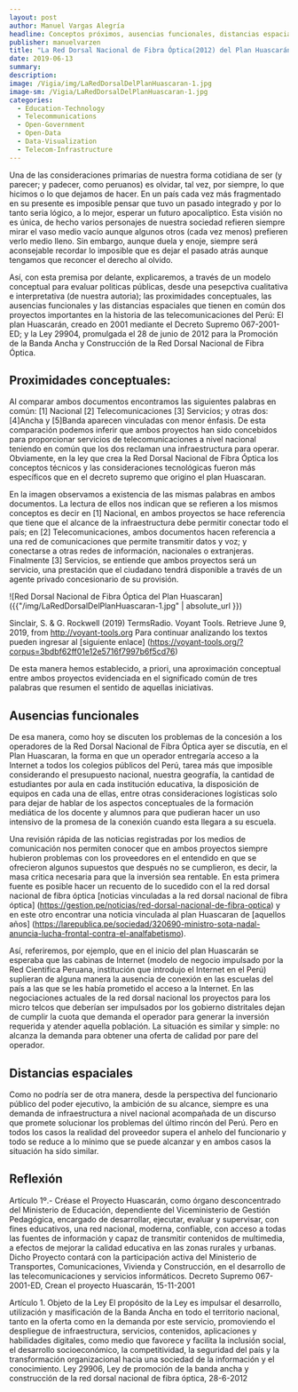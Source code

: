 ```yaml
---
layout: post
author: Manuel Vargas Alegría
headline: Conceptos próximos, ausencias funcionales, distancias espaciales.   
publisher: manuelvarzen
title: "La Red Dorsal Nacional de Fibra Óptica(2012) del Plan Huascarán(2001)"
date: 2019-06-13
summary: 
description: 
image: /Vigia/img/LaRedDorsalDelPlanHuascaran-1.jpg
image-sm: /Vigia/LaRedDorsalDelPlanHuascaran-1.jpg
categories:
  - Education-Technology  
  - Telecommunications
  - Open-Government
  - Open-Data
  - Data-Visualization
  - Telecom-Infrastructure
---
```


Una de las consideraciones primarias de nuestra forma cotidiana de ser (y parecer; y padecer, como peruanos) es olvidar, tal vez, por siempre, lo que hicimos o lo que dejamos de hacer. En un país cada vez más fragmentado en su presente es imposible pensar que tuvo un pasado integrado y por lo tanto seria lógico, a lo mejor, esperar un futuro apocalíptico. Esta visión no es única, de hecho varios personajes de nuestra sociedad refieren siempre mirar el vaso medio vacío aunque algunos otros (cada vez menos) prefieren verlo medio lleno. Sin embargo, aunque duela y enoje, siempre será aconsejable recordar lo imposible que es dejar el pasado atrás aunque tengamos que reconcer el derecho al olvido.  

Así, con esta premisa por delante, explicaremos, a través de un modelo conceptual para evaluar politicas públicas, desde una pesepctiva cualitativa e interpretativa (de nuestra autoria); las proximidades conceptuales, las ausencias funcionales y las distancias espaciales que tienen en común dos proyectos importantes en la historia de las telecomunicaciones del Perú: El plan Huascarán, creado en 2001 mediante el Decreto Supremo 067-2001-ED; y la Ley 29904, promulgada el 28 de junio de 2012 para la Promoción de la Banda Ancha y Construcción de la Red Dorsal Nacional de Fibra Óptica.    

## Proximidades conceptuales: 
Al comparar ambos documentos encontramos las siguientes palabras en común: [1] Nacional [2] Telecomunicaciones [3] Servicios; y otras dos: [4]Ancha y [5]Banda aparecen vinculadas con menor énfasis. De esta comparación podemos inferir que ambos proyectos han sido concebidos para proporcionar servicios de telecomunicaciones a nivel nacional teniendo en común que los dos reclaman una infraestructura para operar. Obviamente, en la ley que crea la Red Dorsal Nacional de Fibra Óptica los conceptos técnicos y las consideraciones tecnológicas fueron más específicos que en el decreto supremo que origino el plan Huascaran. 

En la imagen observamos a existencia de las mismas palabras en ambos documentos. La lectura de ellos nos indican que se refieren a los mismos conceptos es decir en [1] Nacional, en ambos proyectos se hace referencia que tiene que el alcance de la infraestructura debe permitir conectar todo el país; en [2] Telecomunicaciones, ambos documentos hacen referencia a una red de comunicaciones que permite transmitir datos y voz; y conectarse a otras redes de información, nacionales o extranjeras. Finalmente [3] Servicios, se entiende que ambos proyectos será un servicio, una prestación que el ciudadano tendrá disponible a través de un agente privado concesionario de su provisión. 

![Red Dorsal Nacional de Fibra Óptica del Plan Huascaran]({{"/img/LaRedDorsalDelPlanHuascaran-1.jpg" | absolute_url }})

Sinclair, S. & G. Rockwell (2019) TermsRadio. Voyant Tools. Retrieve June 9, 2019, from http://voyant-tools.org
Para continuar analizando los textos pueden ingresar al [siguiente enlace] (https://voyant-tools.org/?corpus=3bdbf62ff01e12e5716f7997b6f5cd76)

De esta manera hemos establecido, a priori, una aproximación conceptual entre ambos proyectos evidenciada en el significado común de tres palabras que resumen el sentido de aquellas iniciativas. 

## Ausencias funcionales 
De esa manera, como hoy se discuten los problemas de la concesión a los operadores de la Red Dorsal Nacional de Fibra Óptica ayer se discutía, en el Plan Huascaran, la forma en que un operador entregaría acceso a la Internet a todos los colegios públicos del Perú, tarea más que imposible considerando el presupuesto nacional, nuestra geografía, la cantidad de estudiantes por aula en cada institución educativa, la disposición de equipos en cada una de ellas, entre otras consideraciones logísticas solo para dejar de hablar de los aspectos conceptuales de la formación mediática de los docente y alumnos para que pudieran hacer un uso intensivo de la promesa de la conexión cuando esta llegara a su escuela. 

Una revisión rápida de las noticias registradas por los medios de comunicación nos permiten conocer que en ambos proyectos siempre hubieron problemas con los proveedores en el entendido en que se ofrecieron algunos supuestos que después no se cumplieron, es decir, la masa critica necesaria para que la inversión sea rentable. En esta primera fuente es posible hacer un recuento de lo sucedido con el la red dorsal nacional de fibra óptica [noticias vinculadas a la red dorsal nacional de fibra óptica] (https://gestion.pe/noticias/red-dorsal-nacional-de-fibra-optica) y en este otro encontrar una noticia vinculada al plan Huascaran de [aquellos años] (https://larepublica.pe/sociedad/320690-ministro-sota-nadal-anuncia-lucha-frontal-contra-el-analfabetismo). 

Así, referiremos, por ejemplo, que en el inicio del plan Huascarán se esperaba que las cabinas de Internet (modelo de negocio impulsado por la Red Cientifica Peruana, institución que introdujo el Internet en el Perú) suplieran de alguna manera la ausencia de conexión en las escuelas del país a las que se les había prometido el acceso a la Internet. En las negociaciones actuales de la red dorsal nacional los proyectos para los micro telcos que deberían ser impulsados por los gobierno distritales dejan de cumplir la cuota que demanda el operador para generar la inversión requerida y atender aquella población. La situación es similar y simple: no alcanza la demanda para obtener una oferta de calidad por pare del operador. 

## Distancias espaciales

Como no podría ser de otra manera, desde la perspectiva del funcionario público del poder ejecutivo, la ambición de su alcance, siempre es una demanda de infraestructura a nivel nacional acompañada de un discurso que promete solucionar los problemas del último rincón del Perú. Pero en todos los casos la realidad del proveedor supera el anhelo del funcionario y todo se reduce a lo mínimo que se puede alcanzar y en ambos casos la situación ha sido similar.

## Reflexión 

Artículo 1º.- Créase el Proyecto Huascarán, como órgano desconcentrado del Ministerio de Educación, dependiente del Viceministerio de Gestión Pedagógica, encargado de desarrollar, ejecutar, evaluar y supervisar, con fines educativos, una red nacional, moderna, confiable, con acceso a todas las fuentes de información y capaz de transmitir contenidos de multimedia, a efectos de mejorar la calidad educativa en las zonas rurales y urbanas. Dicho Proyecto contará con la participación activa del Ministerio de Transportes, Comunicaciones, Vivienda y Construcción, en el desarrollo de las telecomunicaciones y servicios informáticos. Decreto Supremo 067-2001-ED, Crean el proyecto Huascarán, 15-11-2001

Artículo 1. Objeto de la Ley
El propósito de la Ley es impulsar el desarrollo, utilización y masificación de la Banda Ancha en todo el territorio nacional, tanto en la oferta como en la demanda por este servicio, promoviendo el despliegue de infraestructura, servicios, contenidos, aplicaciones y habilidades digitales, como medio que favorece y facilita la inclusión social, el desarrollo socioeconómico, la
competitividad, la seguridad del país y la transformación organizacional hacia una sociedad de la información y el
conocimiento. Ley 29906, Ley de promoción de la banda ancha y construcción de la red dorsal nacional de fibra óptica, 28-6-2012
